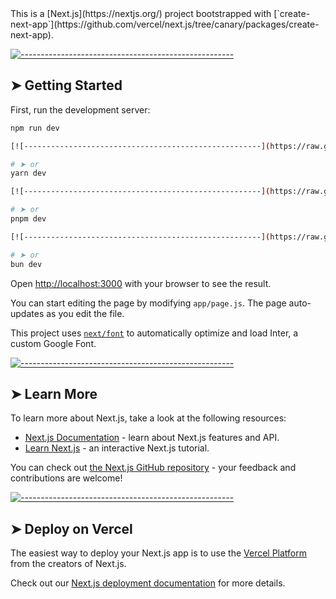 <!-- ⚠️ This README has been generated from the file(s) "blueprint.md" ⚠️-->This is a [Next.js](https://nextjs.org/) project bootstrapped with [`create-next-app`](https://github.com/vercel/next.js/tree/canary/packages/create-next-app).


[![-----------------------------------------------------](https://raw.githubusercontent.com/andreasbm/readme/master/assets/lines/colored.png)](#getting-started)

## ➤ Getting Started

First, run the development server:

```bash
npm run dev

[![-----------------------------------------------------](https://raw.githubusercontent.com/andreasbm/readme/master/assets/lines/colored.png)](#or)

# ➤ or
yarn dev

[![-----------------------------------------------------](https://raw.githubusercontent.com/andreasbm/readme/master/assets/lines/colored.png)](#or)

# ➤ or
pnpm dev

[![-----------------------------------------------------](https://raw.githubusercontent.com/andreasbm/readme/master/assets/lines/colored.png)](#or)

# ➤ or
bun dev
```

Open [http://localhost:3000](http://localhost:3000) with your browser to see the result.

You can start editing the page by modifying `app/page.js`. The page auto-updates as you edit the file.

This project uses [`next/font`](https://nextjs.org/docs/basic-features/font-optimization) to automatically optimize and load Inter, a custom Google Font.


[![-----------------------------------------------------](https://raw.githubusercontent.com/andreasbm/readme/master/assets/lines/colored.png)](#learn-more)

## ➤ Learn More

To learn more about Next.js, take a look at the following resources:

- [Next.js Documentation](https://nextjs.org/docs) - learn about Next.js features and API.
- [Learn Next.js](https://nextjs.org/learn) - an interactive Next.js tutorial.

You can check out [the Next.js GitHub repository](https://github.com/vercel/next.js/) - your feedback and contributions are welcome!


[![-----------------------------------------------------](https://raw.githubusercontent.com/andreasbm/readme/master/assets/lines/colored.png)](#deploy-on-vercel)

## ➤ Deploy on Vercel

The easiest way to deploy your Next.js app is to use the [Vercel Platform](https://vercel.com/new?utm_medium=default-template&filter=next.js&utm_source=create-next-app&utm_campaign=create-next-app-readme) from the creators of Next.js.

Check out our [Next.js deployment documentation](https://nextjs.org/docs/deployment) for more details.
